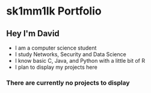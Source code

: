 # sk1mm1lk Portfolio

## Hey I'm David
- I am a computer science student
- I study Networks, Security and Data Science
- I know basic C, Java, and Python with a little bit of R
- I plan to display my projects here

### There are currently no projects to display
